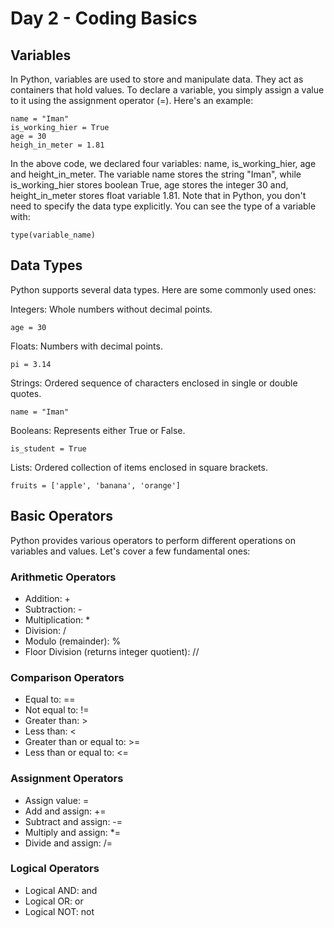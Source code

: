 #  Day 2 - Coding Basics

## Variables
In Python, variables are used to store and manipulate data. They act as containers that hold values. To declare a variable, you simply assign a value to it using the assignment operator (=). Here's an example:
```
name = "Iman"
is_working_hier = True
age = 30
heigh_in_meter = 1.81
```

In the above code, we declared four variables: name, is_working_hier, age and height_in_meter. The variable name stores the string "Iman", while is_working_hier stores boolean True, age stores the integer 30 and, height_in_meter stores float variable 1.81. Note that in Python, you don't need to specify the data type explicitly. You can see the type of a variable with:
```
type(variable_name)
```

## Data Types
Python supports several data types. Here are some commonly used ones:

Integers: Whole numbers without decimal points.
```
age = 30
```

Floats: Numbers with decimal points.
```
pi = 3.14
```

Strings: Ordered sequence of characters enclosed in single or double quotes.
```
name = "Iman"
```

Booleans: Represents either True or False.
```
is_student = True
```

Lists: Ordered collection of items enclosed in square brackets.
```
fruits = ['apple', 'banana', 'orange']
```

## Basic Operators
Python provides various operators to perform different operations on variables and values. Let's cover a few fundamental ones:

### Arithmetic Operators

- Addition: +
- Subtraction: -
- Multiplication: *
- Division: /
- Modulo (remainder): %
- Floor Division (returns integer quotient): //

### Comparison Operators

- Equal to: ==
- Not equal to: !=
- Greater than: >
- Less than: <
- Greater than or equal to: >=
- Less than or equal to: <=

### Assignment Operators

- Assign value: =
- Add and assign: +=
- Subtract and assign: -=
- Multiply and assign: *=
- Divide and assign: /=

### Logical Operators

- Logical AND: and
- Logical OR: or
- Logical NOT: not